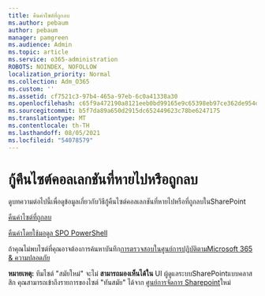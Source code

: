 ```yaml
---
title: คืนค่าไซต์ที่ถูกลบ
ms.author: pebaum
author: pebaum
manager: pamgreen
ms.audience: Admin
ms.topic: article
ms.service: o365-administration
ROBOTS: NOINDEX, NOFOLLOW
localization_priority: Normal
ms.collection: Adm_O365
ms.custom: ''
ms.assetid: cf7521c3-97b4-465a-97eb-6c0a41338a30
ms.openlocfilehash: c65f9a472190a8121eeb0bd99165e9c65398eb97ce362de954d491078e322f44
ms.sourcegitcommit: b5f7da89a650d2915dc652449623c78be6247175
ms.translationtype: MT
ms.contentlocale: th-TH
ms.lasthandoff: 08/05/2021
ms.locfileid: "54078579"
---
```

# <a name="recover-missing-or-deleted-site-collections"></a>กู้คืนไซต์คอลเลกชันที่หายไปหรือถูกลบ

ดูบทความต่อไปนี้เพื่อดูข้อมูลเกี่ยวกับวิธีกู้คืนไซต์คอลเลกชันที่หายไปหรือที่ถูกลบในSharePoint

[คืนค่าไซต์ที่ถูกลบ](https://docs.microsoft.com/sharepoint/restore-deleted-site-collection)

[คืนค่าโดยใช้มอดูล SPO PowerShell](https://support.office.com/article/Introduction-to-the-SharePoint-Online-Management-Shell-C16941C3-19B4-4710-8056-34C034493429)

ถ้าคุณไม่พบไซต์ที่คุณอาจต้องการค้นหาบันทึก[การตรวจสอบในศูนย์การปฏิบัติตามMicrosoft 365 &amp; ความปลอดภัย](https://docs.microsoft.com/microsoft-365/compliance/search-the-audit-log-in-security-and-compliance)

**หมายเหตุ:** ทีมไซต์ "สมัยใหม่" จะไม่ **สามารถมองเห็นได้ใน** UI ผู้ดูแลระบบSharePointแบบคลาสสิก คุณสามารถเข้าถึงรายการของไซต์ "ทันสมัย" ได้จาก [ศูนย์การจัดการ Sharepoint](https://docs.microsoft.com/sharepoint/get-started-new-admin-center)ใหม่


